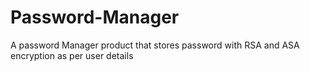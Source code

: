 # Password-Manager
A password Manager product that stores password with RSA and ASA encryption as per user details
